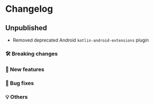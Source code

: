 # Changelog

## Unpublished

- Removed deprecated Android `kotlin-android-extensions` plugin

### 🛠 Breaking changes

### 🎉 New features

### 🐛 Bug fixes

### 💡 Others
